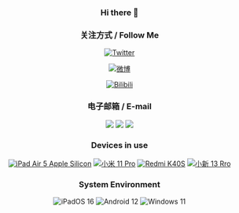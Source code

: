 <div align="center">

### Hi there 👋

<!--
**TechMan-YuZe/TechMan-YuZe** is a ✨ _special_ ✨ repository because its `README.md` (this file) appears on your GitHub profile.

Here are some ideas to get you started:

- 🔭 I’m currently working on ...
- 🌱 I’m currently learning ...
- 👯 I’m looking to collaborate on ...
- 🤔 I’m looking for help with ...
- 💬 Ask me about ...
- 📫 How to reach me: ...
- 😄 Pronouns: ...
- ⚡ Fun fact: ...
-->

### 关注方式 / Follow Me

[![Twitter](https://img.shields.io/badge/TechMan--YuZe-07c160?style=flat-square&logo=Twitter&logoColor=ffffff)](https://twitter.com/TechManYuze)

[![微博](https://img.shields.io/badge/TechMan--YuZe-orange?style=flat-square&logo=Sina%20Weibo&logoColor=ffffff)](https://weibo.com/u/3758914557)  

[![Bilibili](https://img.shields.io/badge/TechMan--YuZe-4caf50?style=flat-square&logo=Bilibili&logoColor=ffffff)](https://space.bilibili.com/333413548)

### 电子邮箱 / E-mail

[![](https://img.shields.io/badge/931624690-%40qq.com-royalblue?style=flat-square)](mailto:931624690@qq.com)
[![](https://img.shields.io/badge/cwjyz1314-%40gmail.com-indianred?style=flat-square)](mailto:cwjyz1314@gmail.com)
[![](https://img.shields.io/badge/techman_yuze-%40163.com-forestgreen?style=flat-square)](mailto:techman_yuze@163.com) 

### Devices in use

[![iPad Air 5 Apple Silicon](https://img.shields.io/badge/iPad%20Air%205-000000?style=flat-square&logo=apple&logoColor=ffffff)](#)
[![小米 11 Pro](https://img.shields.io/badge/小米%2011%20Pro-fd4900?style=flat-square&logo=xiaomi&logoColor=ffffff)](#)
[![Redmi K40S](https://img.shields.io/badge/Redmi%20K40S%20-fd4900?style=flat-square&logo=xiaomi&logoColor=ffffff)](#)
[![小新 13 Rro](https://img.shields.io/badge/小新%2013%20Rro-007DB8?style=flat-square&logo=Lenovo&logoColor=ffffff)](#)

### System Environment

![iPadOS 16](https://img.shields.io/badge/iPadOS%2016-000000?style=flat-square&logo=apple&logoColor=ffffff)
![Android 12](https://img.shields.io/badge/Android%2012-3ddc84?style=flat-square&logo=android&logoColor=ffffff)
![Windows 11](https://img.shields.io/badge/Windows%2011-00adef?style=flat-square&logo=windows&logoColor=ffffff)
